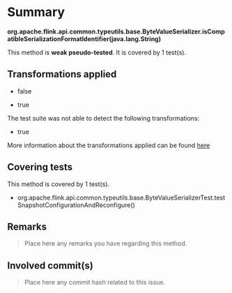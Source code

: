 # Summary
**org.apache.flink.api.common.typeutils.base.ByteValueSerializer.isCompatibleSerializationFormatIdentifier(java.lang.String)**

This method is **weak pseudo-tested**.
It is covered by 1 test(s). 


## Transformations applied

- false

- true


The test suite was not able to detect the following transformations:
 * true 


More information about the transformations applied can be found [here](https://github.com/STAMP-project/pitest-descartes)

## Covering tests
This method is covered by 1 test(s).
* org.apache.flink.api.common.typeutils.base.ByteValueSerializerTest.testSnapshotConfigurationAndReconfigure()


## Remarks
> Place here any remarks you have regarding this method.

## Involved commit(s)

> Place here any commit hash related to this issue.
